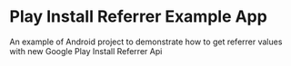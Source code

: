 # Play Install Referrer Example App

An example of Android project to demonstrate how to get referrer values with new Google Play Install Referrer Api

